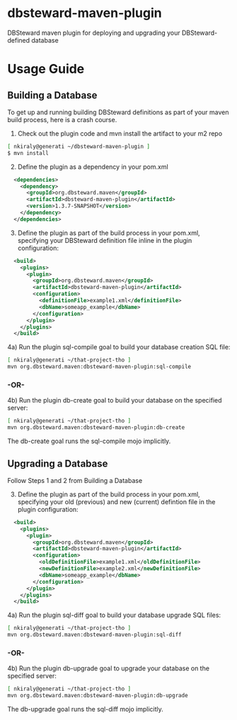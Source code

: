 dbsteward-maven-plugin
======================

DBSteward maven plugin for deploying and upgrading your DBSteward-defined database



Usage Guide
===========


## Building a Database
To get up and running building DBSteward definitions as part of your maven build process, here is a crash course.

1) Check out the plugin code and mvn install the artifact to your m2 repo
```bash
[ nkiraly@generati ~/dbsteward-maven-plugin ]
$ mvn install
```


2) Define the plugin as a dependency in your pom.xml
```XML
  <dependencies>
    <dependency>
      <groupId>org.dbsteward.maven</groupId>
      <artifactId>dbsteward-maven-plugin</artifactId>
      <version>1.3.7-SNAPSHOT</version>
    </dependency>
  </dependencies>
```


3) Define the plugin as part of the build process in your pom.xml, specifying your DBSteward definition file inline in the plugin configuration:
```XML
  <build>
    <plugins>
      <plugin>
        <groupId>org.dbsteward.maven</groupId>
        <artifactId>dbsteward-maven-plugin</artifactId>
        <configuration>
          <definitionFile>example1.xml</definitionFile>
          <dbName>someapp_example</dbName>
        </configuration>
      </plugin>
    </plugins>
  </build>
```


4a) Run the plugin sql-compile goal to build your database creation SQL file:
```bash
[ nkiraly@generati ~/that-project-tho ]
mvn org.dbsteward.maven:dbsteward-maven-plugin:sql-compile
```
### -OR-
4b) Run the plugin db-create goal to build your database on the specified server:
```bash
[ nkiraly@generati ~/that-project-tho ]
mvn org.dbsteward.maven:dbsteward-maven-plugin:db-create
```
The db-create goal runs the sql-compile mojo implicitly.



## Upgrading a Database
Follow Steps 1 and 2 from Building a Database

3) Define the plugin as part of the build process in your pom.xml, specifying your old (previous) and new (current) defintion file in the plugin configuration:
```XML
  <build>
    <plugins>
      <plugin>
        <groupId>org.dbsteward.maven</groupId>
        <artifactId>dbsteward-maven-plugin</artifactId>
        <configuration>
          <oldDefinitionFile>example1.xml</oldDefinitionFile>
          <newDefinitionFile>example2.xml</newDefinitionFile>
          <dbName>someapp_example</dbName>
        </configuration>
      </plugin>
    </plugins>
  </build>
```


4a) Run the plugin sql-diff goal to build your database upgrade SQL files:
```bash
[ nkiraly@generati ~/that-project-tho ]
mvn org.dbsteward.maven:dbsteward-maven-plugin:sql-diff
```
### -OR-
4b) Run the plugin db-upgrade goal to upgrade your database on the specified server:
```bash
[ nkiraly@generati ~/that-project-tho ]
mvn org.dbsteward.maven:dbsteward-maven-plugin:db-upgrade
```
The db-upgrade goal runs the sql-diff mojo implicitly.

